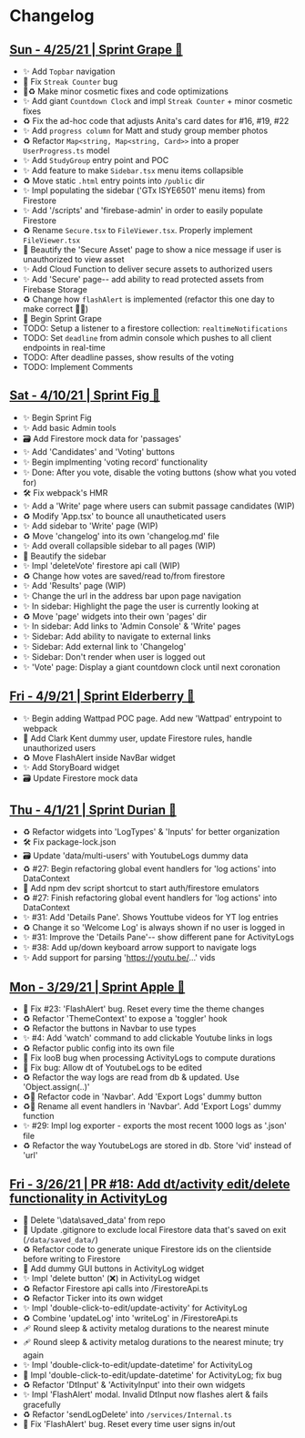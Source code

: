 # Changelog

## [Sun - 4/25/21 | Sprint Grape 🍇](https://github.com/r002/captains-log/pull/45)
- ✨ Add `Topbar` navigation
- 🐞 Fix `Streak Counter` bug
- 💄♻️ Make minor cosmetic fixes and code optimizations
- ✨ Add giant `Countdown Clock` and impl `Streak Counter` + minor cosmetic fixes
- ♻️ Fix the ad-hoc code that adjusts Anita's card dates for #16, #19, #22
- ✨ Add `progress column` for Matt and study group member photos
- ♻️ Refactor `Map<string, Map<string, Card>>` into a proper `UserProgress.ts` model
- ✨ Add `StudyGroup` entry point and POC
- ✨ Add feature to make `Sidebar.tsx` menu items collapsible
- ♻️ Move static `.html` entry points into `/public` dir
- ✨ Impl populating the sidebar ('GTx ISYE6501' menu items) from Firestore
- ✨ Add '/scripts' and 'firebase-admin' in order to easily populate Firestore
- ♻️ Rename `Secure.tsx` to `FileViewer.tsx`. Properly implement `FileViewer.tsx`
- 💄 Beautify the 'Secure Asset' page to show a nice message if user is unauthorized to view asset
- ✨ Add Cloud Function to deliver secure assets to authorized users
- ✨ Add 'Secure' page-- add ability to read protected assets from Firebase Storage
- ♻️ Change how `flashAlert` is implemented (refactor this one day to make correct 🤦‍♂️)
- 🍇 Begin Sprint Grape
- TODO: Setup a listener to a firestore collection: `realtimeNotifications`
- TODO: Set `deadline` from admin console which pushes to all client endpoints in real-time
- TODO: After deadline passes, show results of the voting
- TODO: Implement Comments

## [Sat - 4/10/21 | Sprint Fig 🥝](https://github.com/r002/captains-log/pull/41)
- ✨ Begin Sprint Fig
- ✨ Add basic Admin tools
- 🗃 Add Firestore mock data for 'passages'
- ✨ Add 'Candidates' and 'Voting' buttons
- ✨ Begin implmenting 'voting record' functionality
- ✨ Done: After you vote, disable the voting buttons (show what you voted for)
- 🛠 Fix webpack's HMR
- ✨ Add a 'Write' page where users can submit passage candidates (WIP)
- ♻️ Modify 'App.tsx' to bounce all unautheticated users
- ✨ Add sidebar to 'Write' page (WIP)
- ♻️ Move 'changelog' into its own 'changelog.md' file
- ✨ Add overall collapsible sidebar to all pages (WIP)
- 💄 Beautify the sidebar
- ✨ Impl 'deleteVote' firestore api call (WIP)
- ♻️ Change how votes are saved/read to/from firestore
- ✨ Add 'Results' page (WIP)
- ✨ Change the url in the address bar upon page navigation
- ✨ In sidebar: Highlight the page the user is currently looking at
- ♻️ Move 'page' widgets into their own 'pages' dir
- ✨ In sidebar: Add links to 'Admin Console' & 'Write' pages
- ✨ Sidebar: Add ability to navigate to external links
- ✨ Sidebar: Add external link to 'Changelog'
- ✨ Sidebar: Don't render when user is logged out
- ✨ 'Vote' page: Display a giant countdown clock until next coronation

## [Fri - 4/9/21 | Sprint Elderberry 🍒](https://github.com/r002/captains-log/pull/40)
- ✨ Begin adding Wattpad POC page. Add new 'Wattpad' entrypoint to webpack
- 🛂 Add Clark Kent dummy user, update Firestore rules, handle unauthorized users
- ♻️ Move FlashAlert inside NavBar widget
- ✨ Add StoryBoard widget
- 🗃 Update Firestore mock data


## [Thu - 4/1/21 | Sprint Durian 🍈](https://github.com/r002/captains-log/pull/33)
- ♻️ Refactor widgets into 'LogTypes' & 'Inputs' for better organization</li>
- 🛠 Fix package-lock.json</li>
- 🗃 Update 'data/multi-users' with YoutubeLogs dummy data</li>
- ♻️ #27: Begin refactoring global event handlers for 'log actions' into DataContext</li>
- 🔨 Add npm dev script shortcut to start auth/firestore emulators</li>
- ♻️ #27: Finish refactoring global event handlers for 'log actions' into DataContext</li>
- ✨ #31: Add 'Details Pane'. Shows Youttube videos for YT log entries</li>
- ♻️ Change it so 'Welcome Log' is always shown if no user is logged in</li>
- ✨ #31: Improve the 'Details Pane'-- show different pane for ActivityLogs</li>
- ✨ #38: Add up/down keyboard arrow support to navigate logs</li>
- ✨ Add support for parsing 'https://youtu.be/...' vids</li>

## [Mon - 3/29/21 | Sprint Apple 🍎](https://github.com/r002/captains-log/pull/24)
- 🐞 Fix #23: 'FlashAlert' bug. Reset every time the theme changes</li>
- ♻️ Refactor 'ThemeContext' to expose a 'toggler' hook</li>
- ♻️ Refactor the buttons in Navbar to use types</li>
- ✨ #4: Add 'watch' command to add clickable Youtube links in logs</li>
- ♻️ Refactor public config into its own file</li>
- 🐞 Fix IooB bug when processing ActivityLogs to compute durations</li>
- 🐞 Fix bug: Allow dt of YoutubeLogs to be edited</li>
- ♻️ Refactor the way logs are read from db & updated. Use 'Object.assign(..)'</li>
- ♻️🤡 Refactor code in 'Navbar'. Add 'Export Logs' dummy button</li>
- ♻️🤡 Rename all event handlers in 'Navbar'. Add 'Export Logs' dummy function</li>
- ✨ #29: Impl log exporter - exports the most recent 1000 logs as '.json' file</li>
- ♻️ Refactor the way YoutubeLogs are stored in db. Store 'vid' instead of 'url'</li>

## [Fri - 3/26/21 | PR #18: Add dt/activity edit/delete functionality in ActivityLog](https://github.com/r002/captains-log/pull/18)
- 🧹 Delete '\data\saved_data' from repo</li>
- 🙈 Update .gitignore to exclude local Firestore data that's saved on exit (`/data/saved_data/`)</li>
- ♻️ Refactor code to generate unique Firestore ids on the clientside before writing to Firestore</li>
- 🤡 Add dummy GUI buttons in ActivityLog widget</li>
- ✨ Impl 'delete button' (❌) in ActivityLog widget</li>
- ♻️ Refactor Firestore api calls into /FirestoreApi.ts</li>
- ♻️ Refactor Ticker into its own widget</li>
- ✨ Impl 'double-click-to-edit/update-activity' for ActivityLog</li>
- ♻️ Combine 'updateLog' into 'writeLog' in /FirestoreApi.ts</li>
- 🩹 Round sleep & activity metalog durations to the nearest minute</li>
- 🩹 Round sleep & activity metalog durations to the nearest minute; try again</li>
- ✨ Impl 'double-click-to-edit/update-datetime' for ActivityLog</li>
- 🐞 Impl 'double-click-to-edit/update-datetime' for ActivityLog; fix bug</li>
- ♻️ Refactor 'DtInput' & 'ActivityInput' into their own widgets</li>
- ✨ Impl 'FlashAlert' modal. Invalid DtInput now flashes alert & fails gracefully</li>
- ♻️ Refactor 'sendLogDelete' into `/services/Internal.ts`</li>
- 🐞 Fix 'FlashAlert' bug. Reset every time user signs in/out</li>
